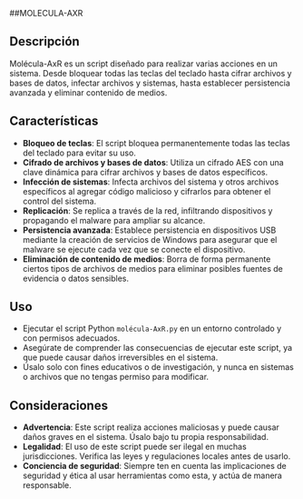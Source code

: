 ##MOLECULA-AXR

## Descripción
Molécula-AxR es un script diseñado para realizar varias acciones en un sistema. Desde bloquear todas las teclas del teclado hasta cifrar archivos y bases de datos, infectar archivos y sistemas, hasta establecer persistencia avanzada y eliminar contenido de medios.

## Características
- **Bloqueo de teclas**: El script bloquea permanentemente todas las teclas del teclado para evitar su uso.
- **Cifrado de archivos y bases de datos**: Utiliza un cifrado AES con una clave dinámica para cifrar archivos y bases de datos específicos.
- **Infección de sistemas**: Infecta archivos del sistema y otros archivos específicos al agregar código malicioso y cifrarlos para obtener el control del sistema.
- **Replicación**: Se replica a través de la red, infiltrando dispositivos y propagando el malware para ampliar su alcance.
- **Persistencia avanzada**: Establece persistencia en dispositivos USB mediante la creación de servicios de Windows para asegurar que el malware se ejecute cada vez que se conecte el dispositivo.
- **Eliminación de contenido de medios**: Borra de forma permanente ciertos tipos de archivos de medios para eliminar posibles fuentes de evidencia o datos sensibles.

## Uso
- Ejecutar el script Python `molécula-AxR.py` en un entorno controlado y con permisos adecuados.
- Asegúrate de comprender las consecuencias de ejecutar este script, ya que puede causar daños irreversibles en el sistema.
- Úsalo solo con fines educativos o de investigación, y nunca en sistemas o archivos que no tengas permiso para modificar.

## Consideraciones
- **Advertencia**: Este script realiza acciones maliciosas y puede causar daños graves en el sistema. Úsalo bajo tu propia responsabilidad.
- **Legalidad**: El uso de este script puede ser ilegal en muchas jurisdicciones. Verifica las leyes y regulaciones locales antes de usarlo.
- **Conciencia de seguridad**: Siempre ten en cuenta las implicaciones de seguridad y ética al usar herramientas como esta, y actúa de manera responsable.


